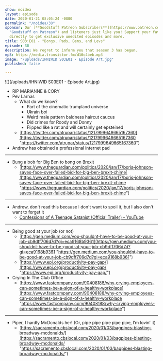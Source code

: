 ```yaml
---
show: noidea
layout: episode
date: 2020-01-21 08:05:24 -0800
permalink: "/noidea/30"
sponsor: Our [**Goodstuff Patreon Subscribers**](https://www.patreon.com/goodstuff
  "Goodstuff on Patreon") and listeners just like you! Support your favorite podcasts
  directly to get exclusive unedited episodes and more.
title: S03:E01 - "Bongs, Pads, Bens, and Levs"
episode: 30
description: We regret to inform you that season 3 has begun.
mp3: https://media.transistor.fm/d10c4beb.mp3
image: "/uploads/IHNIWID S03E01 - Episode Art.jpg"
published: false

---
```

![](/uploads/IHNIWID S03E01 - Episode Art.jpg)

* RIP MARIANNE & CORY
* Pev Larnas
  * What do we know?
    * Part of the cinematic trumpland universe
    * Ukrain boi
    * Weird male pattern baldness haircut caucus
    * Did crimes for Roody and Donny
    * Flipped like a rat and will certainly get epsteined
  * [https://twitter.com/atrupar/status/1217999649665167360](https://twitter.com/atrupar/status/1217999649665167360 "https://twitter.com/atrupar/status/1217999649665167360")
* Andrew has obtained a professional internet pad

***

* Bung a bob for Big Ben to bong on Brexit
  * [https://www.theguardian.com/politics/2020/jan/17/boris-johnson-saves-face-over-failed-bid-for-big-ben-brexit-chime](https://www.theguardian.com/politics/2020/jan/17/boris-johnson-saves-face-over-failed-bid-for-big-ben-brexit-chime "https://www.theguardian.com/politics/2020/jan/17/boris-johnson-saves-face-over-failed-bid-for-big-ben-brexit-chime")

***

* Andrew, don't read this because I don't want to spoil it, but I also don't want to forget it
  * [Confessions of A Teenage Satanist (Official Trailer) - YouTube](https://youtu.be/jtaWrp633CI)

***

* Being good at your job (or not)
  * [https://gen.medium.com/you-shouldnt-have-to-be-good-at-your-job-cb9dff706d7d?gi=eca9168b9361](https://gen.medium.com/you-shouldnt-have-to-be-good-at-your-job-cb9dff706d7d?gi=eca9168b9361 "https://gen.medium.com/you-shouldnt-have-to-be-good-at-your-job-cb9dff706d7d?gi=eca9168b9361")
  * [https://www.epi.org/productivity-pay-gap/](https://www.epi.org/productivity-pay-gap/ "https://www.epi.org/productivity-pay-gap/")
* Crying In The Club Office
  * [https://www.fastcompany.com/90408188/why-crying-employees-can-sometimes-be-a-sign-of-a-healthy-workplace](https://www.fastcompany.com/90408188/why-crying-employees-can-sometimes-be-a-sign-of-a-healthy-workplace "https://www.fastcompany.com/90408188/why-crying-employees-can-sometimes-be-a-sign-of-a-healthy-workplace")

***

* Piper, I hardly McDonalds her! (Or, pipe pipe pipe pipe pipe, I’m lovin’ it)
  * [https://sacramento.cbslocal.com/2020/01/03/bagpipes-blasting-broadway-mcdonalds/](https://sacramento.cbslocal.com/2020/01/03/bagpipes-blasting-broadway-mcdonalds/ "https://sacramento.cbslocal.com/2020/01/03/bagpipes-blasting-broadway-mcdonalds/")